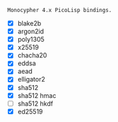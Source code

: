 ```
Monocypher 4.x PicoLisp bindings.
```
- [x] blake2b
- [x] argon2id
- [x] poly1305
- [x] x25519
- [x] chacha20
- [x] eddsa
- [x] aead
- [x] elligator2
- [x] sha512
- [x] sha512 hmac
- [ ] sha512 hkdf
- [x] ed25519

